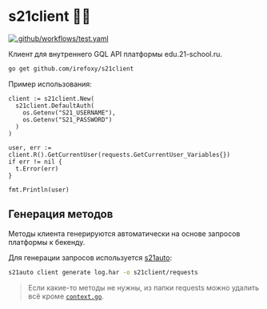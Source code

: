 # s21client 🍻🫃

[![.github/workflows/test.yaml](https://github.com/irefoxy/s21client/actions/workflows/test.yaml/badge.svg)](https://github.com/irefoxy/s21client/actions/workflows/test.yaml)

Клиент для внутреннего GQL API платформы edu.21-school.ru.

```sh
go get github.com/irefoxy/s21client
```

Пример использования:

```golang
client := s21client.New(
  s21client.DefaultAuth(
    os.Getenv("S21_USERNAME"),
    os.Getenv("S21_PASSWORD")
  )
)

user, err := client.R().GetCurrentUser(requests.GetCurrentUser_Variables{})
if err != nil {
  t.Error(err)
}

fmt.Println(user)
```

## Генерация методов

Методы клиента генерируются автоматически на основе запросов платформы к бекенду.

Для генерации запросов используется [s21auto](https://github.com/irefoxy/s21auto):

```sh
s21auto client generate log.har -o s21client/requests
```

> Если какие-то методы не нужны, из папки requests можно удалить всё кроме [`context.go`](/requests/context.go).
